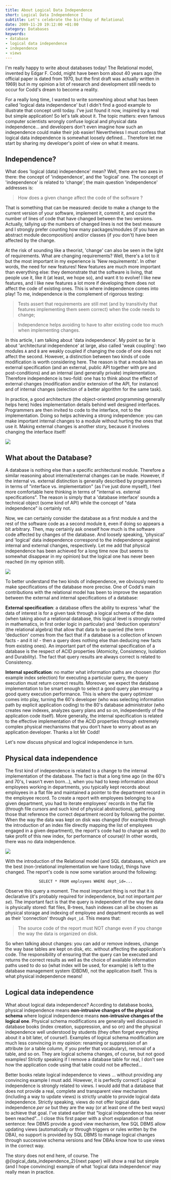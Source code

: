 ```yaml
--- 
title: About Logical Data Independence
short: Logical Data Independence I
subtitle: Let's celebrate the birthday of Relational
date: 2009-11-20 19:12:00 +01:00
category: Databases
keywords: 
- database
- logical data independence
- independence
- views
---
```

I'm really happy to write about databases today! The Relational model, invented by Edgar F. Codd, might have been born about 40 years ago (the official paper is dated from 1970, but the first draft was actually written in 1969) but in my opinion a lot of research and development still needs to occur for Codd's dream to become a reality.

For a really long time, I wanted to write somewhing about what has been called 'logical data independence' but I didn't  find a good example to illustrate that concept until today. I've just found it now, inspired by a real but simple  application! So let's talk about it. The topic matters: even famous computer scientists wrongly confuse logical and physical data independence... and developers don't even imagine how such an independence could make their job easier! Nevertheless I must confess that logical data independence is somewhat loosely defined... Therefore let me start by sharing my developer's point of view on what it means.

## Independence?

What does 'logical (data) independence' mean? Well, there are two axes in there: the concept of 'independence', and the 'logical' one. The concept of 'independence' is related to 'change'; the main question 'independence' addresses is:

> How does a given change affect the code of the software ?

That is something that can be measured: decide to make a change to the current version of your software, implement it, commit it, and count the number of lines of code that have changed between the two versions. Actually, tallying up the numbers of changed lines is not the best measure and I strongly prefer counting how many packages/modules (if you have an abstract module decomposition) and/or classes (if you don't) have been affected by the change.

At the risk of sounding like a theorist, 'change' can also be seen in the light of requirements. What are changing requirements? Well, there's a lot to it but the most important in my experience is 'New requirements'. In other words, the need for new features! New features are much more important than everything else: they demonstrate that the software is living, that people use it, like it (at least, we hope so), and want it to evolve! I like new features, and I like new features a lot more if developing them does not affect the code of existing ones. This is where independence comes into play! To me, independence is the complement of rigorous testing: 

> Tests assert that requirements are still met (and by transitivity that features implementing them seem correct) when the code needs to change;

> Independence helps avoiding to have to alter existing code too much when implementing changes.

In this article, I am talking about 'data independence'. My point so far is about 'architectural independence' at large, also called 'weak coupling': two modules <code>A</code> and <code>B</code> are weakly coupled if changing the code of one does not affect the second. However, a distinction between two kinds of code modification is worth considering here. The reason is that a module has an external specification (and an external, public API together with pre and post-conditions) and an internal (and generally private) implementation. Therefore independence is two-fold: one has to think about the effect of external changes (modification and/or extension of the API, for instance) and of internal changes (selection of a better algorithm for the same task). 

In practice, a good architecture (the object-oriented programming generally helps here) hides implementation details behind well designed interfaces. Programmers are then invited to code to the interface, not to the implementation. Doing so helps achieving a strong independence: you can make important internal changes to a module without hurting the ones that use it. Making external changes is another story, because it involves changing the interface itself! 

![](images/logical_data_independence/modules.gif)

## What about the Database?

A database is nothing else than a specific architectural module. Therefore a similar reasoning about internal/external changes can be made. However, if the internal vs. external distinction is generally described by programmers in terms of "interface vs. implementation" (as I've just done myself), I feel more comfortable here thinking in terms of "internal vs. external specifications". The reason is simply that a 'database interface' sounds a technical object (some kind of API) while the concept of "data independence" is certainly not. 

Now, we can certainly consider the database as a first module <code>A</code> and the rest of the software code as a second module <code>B</code>, even if doing so appears a bit arbitrary. Then, may certainly ask oneself how much is the software code affected by changes of the database. And loosely speaking, 'physical' and 'logical' data independence correspond to the independence against internal and external changes, respectively. Let me add that physical independence has been achieved for a long time now (but seems to somewhat disappear in my opinion) but the logical one has never been reached (in my opinion still).

![](images/logical_data_independence/database.gif)

To better understand the two kinds of independence, we obviously need to make specifications of the database more precise. One of Codd's main contributions with the relational model has been to improve the separation between the external and internal specifications of a database:

<b>External specification</b>: a database offers the ability to express 'what' the data of interest is for a given task through a logical schema of the data (when taking about a relational database, this logical level is strongly rooted in mathematics, in first order logic in particular) and 'deduction operators' (the relational algebra) that allow that data to be queried (the term 'deduction' comes from the fact that if a database is a collection of known facts - and it is! - then a query does nothing else than deducing new facts from existing ones). An important part of the external specification of a database is the respect of ACID properties (Atomicity, Consistency, Isolation and Durability). The fact that query results are always correct is related to Consistency.
 
<b>Internal specification</b>: no matter what information paths are choosen (for example index selection) for executing a particular query, the query execution must return correct results. Moreover, we expect the database implementation to be smart enough to select a good query plan ensuring a good query execution performance. This is where the query optimizer comes into play, turning the 60's developer (who was selecting information path by explicit application coding) to the 80's database administrator (who creates new indexes, analyzes query plans and so on, independently of the application code itself). More generally, the internal specification is related to the effective implementation of the ACID properties through extremely complex physical mechanisms that you don't have to worry about as an application developer. Thanks a lot Mr Codd!

Let's now discuss physical and logical independence in turn.

## Physical data independence

The first kind of independence is related to a change to the internal implementation of the database. The fact is that a long time ago (in the 60's and 70's, I wasn't even born...), when you had to keep information about employees working in departments, you typically kept records about employees in a flat file and maintained a pointer to the department record in the employee record. To create a report with employees belonging to a given department, you had to iterate employees' records in the flat file (through file cursors and such kind of physical abstractions), gathering those that reference the correct department record by following the pointer. When the way the data was kept on disk was changed (for example through the introduction of an index file directly mapping the list of employees engaged in a given department), the report's code had to change as well (to take profit of this new index, for performance of course)! In other words, there was no data independence.

![](images/logical_data_independence/empdept.gif)

With the introduction of the Relational model (and SQL databases, which are the best (non-)relational implementation we have today), things have changed. The report's code is now some variation around the following:

<center><code>SELECT * FROM employees WHERE dept_id=...</code></center>

Observe this query a moment. The most important thing is not that it is declarative (it's probably required for independence, but not important <i>per se</i>). The important fact is that the query is independent of the way the data is physically stored: flat files, B-trees, hash indexes can all be chosen as physical storage and indexing of employee and department records as well as their 'connection' through <code>dept_id</code>. This means that:

> The source code of the report must NOT change even if you change the way the data is organized on disk. 

So when talking about changes: you can add or remove indexes, change the way base tables are kept on disk, etc. without affecting the application's code. The responsibility of ensuring that the query can be executed and returns the correct results as well as the choice of available information paths used to do so (what index will be used, for example) is left to the database management system (DBDM), not the application itself. This is what physical independence means!

## Logical data independence

What about logical data independence? According to database books, physical independence means <b>non-intrusive changes of the physical schema</b> where logical independence means <b>non-intrusive changes of the logical one</b>. Physical schema modifications are generally well discussed in database books (index creation, suppression, and so on) and the physical independence well understood by students (they often forget everything about it a bit later, of course!). Examples of logical schema modification are much less convincing in my opinion: renaming or suppression of an attribute (or a table column, if you prefer that vocabulary), removal of a table, and so on. They are logical schema changes, of course, but not good examples! Strictly speaking if I remove a database table for real, I don't see how the application code using that table could not be affected...

Better books relate logical independence to views ... without providing any convincing example I must add. However, it is perfectly correct! Logical independence is strongly related to views. I would add that a database that does not provide a real, complete and transparent view mechanism (including a way to update views) is strictly unable to provide logical data independence. Strictly speaking, views do not offer logical data independence <i>per se</i> but they are the way (or at least one of the best ways) to achieve that goal. I've stated earlier that "logical independence has never been reached"... I close this first paper with a short explanation of that sentence: few DBMS provide a good view mechanism, few SQL DBMS allow updating views (automatically or through triggers or rules written by the DBA), no support is provided by SQL DBMS to manage logical changes through successive schema versions and few DBAs know how to use views in the correct way.

The story does not end here, of course. The @{logical_data_independence_2}{next paper} will show a real but simple (and I hope convincing) example of what 'logical data independence' may really mean in practice.
